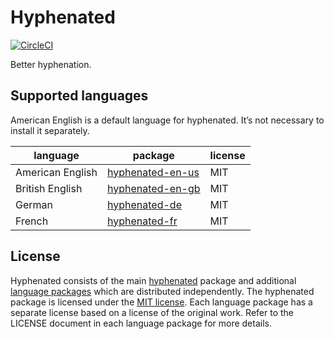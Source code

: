 # Hyphenated

[![CircleCI](https://circleci.com/gh/sergeysolovev/hyphenated.svg?style=shield&circle-token=0701315b8c50b1291d10436e180526b252d7172c)](https://circleci.com/gh/sergeysolovev/hyphenated)

Better hyphenation.

## Supported languages

American English is a default language for hyphenated. It’s not necessary to
install it separately.

| language         | package                                                                                               | license |
| ---------------- | ----------------------------------------------------------------------------------------------------- | ------- |
| American English | [hyphenated-en-us](https://github.com/sergeysolovev/hyphenated/tree/master/packages/hyphenated-en-us) | MIT     |
| British English  | [hyphenated-en-gb](https://github.com/sergeysolovev/hyphenated/tree/master/packages/hyphenated-en-gb) | MIT     |
| German           | [hyphenated-de](https://github.com/sergeysolovev/hyphenated/tree/master/packages/hyphenated-de)       | MIT     |
| French           | [hyphenated-fr](https://github.com/sergeysolovev/hyphenated/tree/master/packages/hyphenated-fr)       | MIT     |

## License

Hyphenated consists of the main
[hyphenated](https://github.com/sergeysolovev/hyphenated/tree/master/packages/hyphenated)
package and additional [language packages](#supported-languages) which are
distributed independently. The hyphenated package is licensed under the
[MIT license](https://github.com/sergeysolovev/hyphenated/blob/master/packages/hyphenated/LICENSE).
Each language package has a separate license based on a license of the original
work. Refer to the LICENSE document in each language package for more details.

